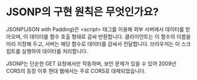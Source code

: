 # JSONP의 구현 원칙은 무엇인가요?

JSONP(JSON with Padding)은 \<script> 태그를 이용해 외부 서버에서 데이터를 받아오며, 이 데이터를 함수 호출 형태로 감싸 반환합니다. 클라이언트는 이 함수의 이름을 미리 지정해 두고, 서버는 해당 함수로 데이터를 감싸서 전달합니다. 브라우저는 이 스크립트를 실행하여 데이터를 처리합니다.

JSONP는 단순한 GET 요청에서만 작동하며, 보안 문제가 있을 수 있어 2009년 CORS의 등장 이후 현대 웹에서는 주로 CORS로 대체되었습니다.